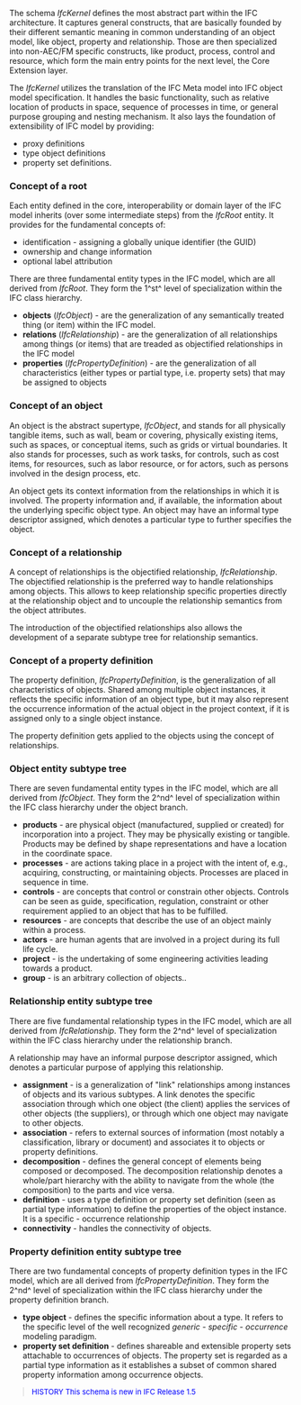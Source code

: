 The schema _IfcKernel_ defines the most abstract part within the IFC architecture. It captures general constructs, that are basically founded by their different semantic meaning in common understanding of an object model, like object, property and relationship. Those are then specialized into non-AEC/FM specific constructs, like product, process, control and resource, which form the main entry points for the next level, the Core Extension layer.

The _IfcKernel_ utilizes the translation of the IFC Meta model into IFC object model specification. It handles the basic functionality, such as relative location of products in space, sequence of processes in time, or general purpose grouping and nesting mechanism. It also lays the foundation of extensibility of IFC model by providing:

* proxy definitions
*  type object definitions 
* property set definitions. 

### Concept of a root
Each entity defined in the core, interoperability or domain layer of the IFC model inherits (over some intermediate steps) from the _IfcRoot_ entity. It provides for the fundamental concepts of:

*  identification - assigning a globally unique identifier (the GUID)
* ownership and change information
* optional label attribution 

There are three fundamental entity types in the IFC model, which are all derived from _IfcRoot_. They form the 1^st^ level of specialization within the IFC class hierarchy.

* **objects** (_IfcObject_) - are the generalization of any semantically treated thing (or item) within the IFC model.
* **relations** (_IfcRelationship_) - are the generalization of all relationships among things (or items) that are treaded as objectified relationships in the IFC model
* **properties** (_IfcPropertyDefinition_) - are the generalization of all characteristics (either types or partial type, i.e. property sets) that may be assigned to objects 

### Concept of an object
An object is the abstract supertype, _IfcObject_, and stands for all physically tangible items, such as wall, beam or covering, physically existing items, such as spaces, or conceptual items, such as grids or virtual boundaries. It also stands for processes, such as work tasks, for controls, such as cost items, for resources, such as labor resource, or for actors, such as persons involved in the design process, etc.

An object gets its context information from the relationships in which it is involved. The property information and, if available, the information about the underlying specific object type. An object may have an informal type descriptor assigned, which denotes a particular type to further specifies the object.

### Concept of a relationship
A concept of relationships is the objectified relationship, _IfcRelationship_. The objectified relationship is the preferred way to handle relationships among objects. This allows to keep relationship specific properties directly at the relationship object and to uncouple the relationship semantics from the object attributes.

The introduction of the objectified relationships also allows the development of a separate subtype tree for relationship semantics.

### Concept of a property definition
The property definition, _IfcPropertyDefinition_, is the generalization of all characteristics of objects. Shared among multiple object instances, it reflects the specific information of an object type, but it may also represent the occurrence information of the actual object in the project context, if it is assigned only to a single object instance.

The property definition gets applied to the objects using the concept of relationships.

### Object entity subtype tree
There are seven fundamental entity types in the IFC model, which are all derived from _IfcObject_. They form the 2^nd^ level of specialization within the IFC class hierarchy under the object branch.

*  **products** - are physical object (manufactured, supplied or created) for incorporation into a project. They may be physically existing or tangible. Products may be defined by shape representations and have a location in the coordinate space.
*  **processes** - are actions taking place in a project with the intent of, e.g., acquiring, constructing, or maintaining objects. Processes are placed in sequence in time.
*  **controls** - are concepts that control or constrain other objects. Controls can be seen as guide, specification, regulation, constraint or other requirement applied to an object that has to be fulfilled.
*  **resources** - are concepts that describe the use of an object mainly within a process.
*  **actors** - are human agents that are involved in a project during its full life cycle.
*  **project** - is the undertaking of some engineering activities leading towards a product.
*  **group** - is an arbitrary collection of objects..

### Relationship entity subtype tree
There are five fundamental relationship types in the IFC model, which are all derived from _IfcRelationship_. They form the 2^nd^ level of specialization within the IFC class hierarchy under the relationship branch.

A relationship may have an informal purpose descriptor assigned, which denotes a particular purpose of applying this relationship.

*  **assignment** - is a generalization of "link" relationships among instances of objects and its various subtypes. A link denotes the specific association through which one object (the client) applies the services of other objects (the suppliers), or through which one object may navigate to other objects.
*  **association** - refers to external sources of information (most notably a classification, library or document) and associates it to objects or property definitions.
*  **decomposition** - defines the general concept of elements being composed or decomposed. The decomposition relationship denotes a whole/part hierarchy with the ability to navigate from the whole (the composition) to the parts and vice versa.
*  **definition** - uses a type definition or property set definition (seen as partial type information) to define the properties of the object instance. It is a specific - occurrence relationship
*  **connectivity** - handles the connectivity of objects.

### Property definition entity subtype tree
There are two fundamental concepts of property definition types in the IFC model, which are all derived from _IfcPropertyDefinition_. They form the 2^nd^ level of specialization within the IFC class hierarchy under the property definition branch.

* **type object** - defines the specific information about a type. It refers to the specific level of the well recognized _generic - specific - occurrence_ modeling paradigm.
* **property set definition** - defines shareable and extensible property sets attachable to occurrences of objects. The property set is regarded as a partial type information as it establishes a subset of common shared property information among occurrence objects. 

> <font size="-1" color="#0000FF">HISTORY This schema is new in
		IFC Release 1.5 </font>